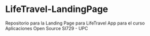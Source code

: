 # LifeTravel-LandingPage
Repositorio para la Landing Page para LifeTravel App  para el curso Aplicaciones Open Source SI729 - UPC
